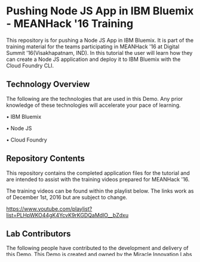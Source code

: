 # Pushing Node JS App in IBM Bluemix - MEANHack '16 Training

This repository is for pushing a Node JS App in IBM Bluemix. It is part of the training material for the teams participating in MEANHack '16 at Digital Summit '16(Visakhapatnam, IND). In this tutorial the user will learn how they can create a Node JS application and deploy it to IBM Bluemix with the Cloud Foundry CLI.

## Technology Overview

The following are the technologies that are used in this Demo. Any prior knowledge of these technologies will accelerate your pace of learning.

• IBM Bluemix

• Node JS

• Cloud Foundry

## Repository Contents

This repository contains the completed application files for the tutorial and are intended to assist with the training videos prepared for MEANHack '16.

The training videos can be found within the playlist below. The links work as of December 1st, 2016 but are subject to change.

https://www.youtube.com/playlist?list=PLHpWKO44gK4YcvK9rKGDQaMdlO__bZdxu

## Lab Contributors

The following people have contributed to the development and delivery of this Demo. This Demo is created and owned by the Miracle Innovation Labs Team.

• Pavani Gedala - NextGen Code Developer
